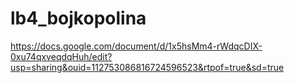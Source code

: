 # lb4_bojkopolina
https://docs.google.com/document/d/1x5hsMm4-rWdqcDIX-0xu74qxveqdqHuh/edit?usp=sharing&ouid=112753086816724596523&rtpof=true&sd=true
